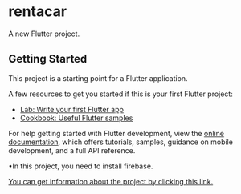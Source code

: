 # rentacar

A new Flutter project.

## Getting Started

This project is a starting point for a Flutter application.

A few resources to get you started if this is your first Flutter project:

- [Lab: Write your first Flutter app](https://docs.flutter.dev/get-started/codelab)
- [Cookbook: Useful Flutter samples](https://docs.flutter.dev/cookbook)

For help getting started with Flutter development, view the
[online documentation](https://docs.flutter.dev/), which offers tutorials,
samples, guidance on mobile development, and a full API reference.

•In this project, you need to install firebase.

[You can get information about the project by clicking this link.](https://drive.google.com/drive/folders/15_Xm5wkJsTBGG6BNktDXU_tBnLhDo9C6)
